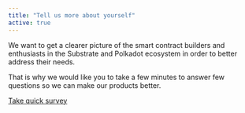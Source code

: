 ```yaml
---
title: "Tell us more about yourself"
active: true
---
```


We want to get a clearer picture of the smart contract builders and enthusiasts in the Substrate and Polkadot ecosystem in order to better address their needs.

That is why we would like you to take a few minutes to answer few questions so we can make our products better.

[Take quick survey](https://forms.gle/o3EC4Vz9kVrwiGeY9)
